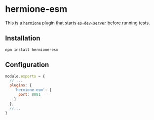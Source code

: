 # hermione-esm

This is a [`hermione`](https://github.com/gemini-testing/hermione) plugin that starts [`es-dev-server`](https://github.com/open-wc/open-wc/tree/master/packages/es-dev-server) before running tests.

## Installation

`npm install hermione-esm`

## Configuration

```js
module.exports = {
  // ...
  plugins: {
    'hermione-esm': {
      port: 8081
    }
  },
  //...
}
```
